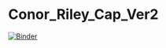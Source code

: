 # Conor_Riley_Cap_Ver2
[![Binder](https://mybinder.org/badge_logo.svg)](https://mybinder.org/v2/gh/ccriley1617/Conor_Riley_Cap_Ver2.git/main?labpath=%2Fvoila%2Frender%2FConor_Riley_Cap_Ver2.ipynb)
